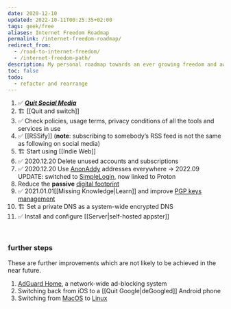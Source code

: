 ```yaml
---
date: 2020-12-10
updated: 2022-10-11T00:25:35+02:00
tags: geek/free
aliases: Internet Freedom Roadmap
permalink: /internet-freedom-roadmap/
redirect_from:
  - /road-to-internet-freedom/
  - /internet-freedom-path/
description: My personal roadmap towards an ever growing freedom and awareness in using digital tools
toc: false
todo:
  - refactor and rearrange
---
```

1. ✅ <cite>[**Quit Social Media**](https://quitsocialmedia.club/roadmap 'Quit Social Media roadmap')</cite>
1. 🏗 [[Quit and switch]]
1. ✅ Check policies, usage terms, privacy conditions of all the tools and services in use
1. ✅ [[RSSify]] (**note**: subscribing to somebody’s RSS feed is not the same as following on social media)
1. 🏗 Start using [[Indie Web]]
1. ✅ 2020.12.20 Delete unused accounts and subscriptions
1. ✅ 2020.12.20 Use [AnonAddy](https://anonaddy.com 'AnonAddy official website') addresses everywhere -> 2022.09 UPDATE: switched to [SimpleLogin](https://simplelogin.io 'SimpleLogin'), now linked to Proton
1. Reduce the **passive** [digital footprint](https://en.wikipedia.org/wiki/Digital_footprint 'Digital footprint on Wikipedia')
1. ✅ 2021.01.01[[Missing Knowledge|Learn]] and improve [PGP keys management](https://keys.openpgp.org 'OpenPGP')
1. 🏗 Set a private DNS as a system-wide encrypted DNS
1. ✅ Install and configure [[Server|self-hosted appster]]

<br>

### further steps

These are further improvements which are not likely to be achieved in the near future.

1. [AdGuard Home](https://adguard.com/en/adguard-home/overview.html 'AdGuard Home overview'), a network-wide ad-blocking system
1. Switching back from iOS to a [[Quit Google|deGoogled]] Android phone
1. Switching from [MacOS](https://www.apple.com/macos/ 'MacOS overview') to [Linux](https://www.linux.org/pages/download/ 'Linux distributions')